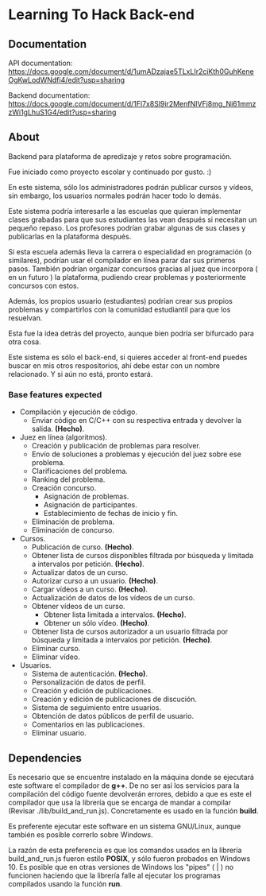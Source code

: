 # Learning To Hack Back-end

## Documentation

API documentation: https://docs.google.com/document/d/1umADzajae5TLxLIr2ciKth0GuhKeneOgKwLodWNdfi4/edit?usp=sharing

Backend documentation: https://docs.google.com/document/d/1Fl7x8Sl9ir2MenfNIVFj8mg_Ni61mmzzWi1gLhuS1G4/edit?usp=sharing

## About

Backend para plataforma de apredizaje y retos sobre programación.

Fue iniciado como proyecto escolar y continuado por gusto. :)

En este sistema, sólo los administradores podrán publicar cursos y vídeos, sin embargo, los usuarios normales podrán hacer todo lo demás.

Este sistema podría interesarle a las escuelas que quieran implementar clases grabadas para que sus estudiantes las vean después si necesitan un pequeño repaso. Los profesores podrían grabar algunas de sus clases y publicarlas en la plataforma después.

Si esta escuela además lleva la carrera o especialidad en programación (o similares), podrían usar el compilador en línea parar dar sus primeros pasos. También podrían organizar concursos gracias al juez que incorpora ( en un futuro ) la plataforma, pudiendo crear problemas y posteriormente concursos con estos.

Además, los propios usuario (estudiantes) podrían crear sus propios problemas y compartirlos con la comunidad estudiantil para que los resuelvan.

Esta fue la idea detrás del proyecto, aunque bien podría ser bifurcado para otra cosa.

Este sistema es sólo el back-end, si quieres acceder al front-end puedes buscar en mis otros respositorios, ahí debe estar con un nombre relacionado. Y si aún no está, pronto estará.

### Base features expected

* Compilación y ejecución de código.
	* Enviar código en C/C++ con su respectiva entrada y devolver la salida. **(Hecho)**.
* Juez en línea (algoritmos).
	* Creación y publicación de problemas para resolver.
	* Envío de soluciones a problemas y ejecución del juez sobre ese problema.
	* Clarificaciones del problema.
	* Ranking del problema.
	* Creación concurso.
		* Asignación de problemas.
		* Asignación de participantes.
		* Establecimiento de fechas de inicio y fin.
	* Eliminación de problema.
	* Eliminación de concurso.
* Cursos.
	* Publicación de curso. **(Hecho)**.
	* Obtener lista de cursos disponibles filtrada por búsqueda y limitada a intervalos por petición. **(Hecho)**.
	* Actualizar datos de un curso.
	* Autorizar curso a un usuario. **(Hecho)**.
	* Cargar vídeos a un curso. **(Hecho)**.
	* Actualización de datos de los vídeos de un curso.
	* Obtener vídeos de un curso.
		* Obtener lista limitada a intervalos. **(Hecho)**.
		* Obtener un sólo vídeo. **(Hecho)**.
	* Obtener lista de cursos autorizador a un usuario filtrada por búsqueda y limitada a intervalos por petición. **(Hecho)**.
	* Eliminar curso.
	* Eliminar vídeo.
* Usuarios.
	* Sistema de autenticación. **(Hecho)**.
	* Personalización de datos de perfil.
	* Creación y edición de publicaciones.
	* Creación y edición de publicaciones de discución.
	* Sistema de seguimiento entre usuarios.
	* Obtención de datos públicos de perfil de usuario.
	* Comentarios en las publicaciones.
	* Eliminar usuario.

## Dependencies

Es necesario que se encuentre instalado en la máquina donde se ejecutará este software el compilador de **g++**. De no ser así los servicios para la compilación del código fuente devolverán errores, debido a que es este el compilador que usa la librería que se encarga de mandar a compilar (Revisar ./lib/build_and_run.js). Concretamente es usado en la función **build**.

Es preferente ejecutar este software en un sistema GNU/Linux, aunque también es posible correrlo sobre Windows.

La razón de esta preferencia es que los comandos usados en la librería build_and_run.js fueron estilo **POSIX**, y sólo fueron probados en Windows 10. Es posible que en otras versiones de Windows los "pipes" ( | ) no funcionen haciendo que la librería falle al ejecutar los programas compilados usando la función **run**.
